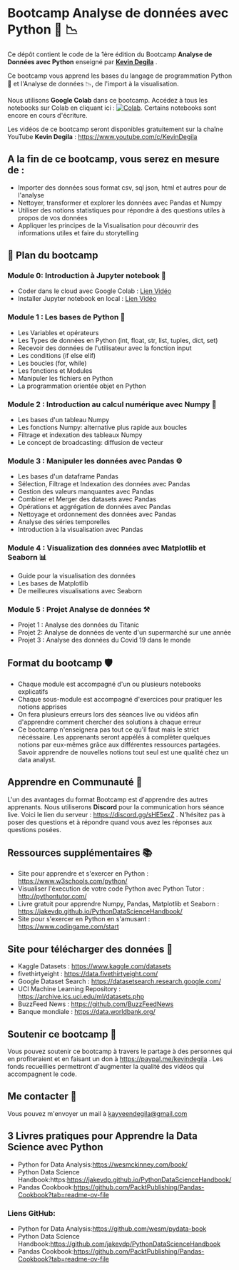 # Bootcamp Analyse de données avec Python 🐍 📉

Ce dépôt contient le code de la 1ère édition du Bootcamp **Analyse de Données avec Python** enseigné par **[Kevin Degila](https://twitter.com/kevindegila)** .

Ce bootcamp vous apprend les bases du langage de programmation Python🐍 et l'Analyse de données 📉, de l'import à la visualisation.

Nous utilisons **Google Colab** dans ce bootcamp. Accédez à tous les notebooks sur Colab en cliquant ici : [![Colab](https://colab.research.google.com/assets/colab-badge.svg)](https://colab.research.google.com/github/kevindegila/data-analyst/). Certains notebooks sont encore en cours d'écriture.

Les vidéos de ce bootcamp seront disponibles gratuitement sur la chaîne YouTube **Kevin Degila** : https://www.youtube.com/c/KevinDegila

## A la fin de ce bootcamp, vous serez en mesure de :
* Importer des données sous format csv, sql json, html et autres pour de l'analyse
* Nettoyer, transformer et explorer les données avec Pandas et Numpy
* Utiliser des notions statistiques pour répondre à des questions utiles à propos de vos données
* Appliquer les principes de la Visualisation pour découvrir des informations utiles et faire du storytelling

## 📜 Plan du bootcamp
### Module 0:  Introduction à Jupyter notebook 📓

- Coder dans le cloud avec Google Colab  : [Lien Vidéo](https://youtu.be/n8STuQPOKs8)
- Installer Jupyter notebook en local : [Lien Vidéo](https://youtu.be/QB0I5KGL1CM)

### Module 1 : Les bases de Python 🐍


- Les Variables et opérateurs
- Les Types de données en Python (int, float, str, list, tuples, dict, set)
- Recevoir des données de l'utilisateur avec la fonction input
- Les conditions (if else elif)
- Les boucles (for, while)
- Les fonctions et Modules
- Manipuler les fichiers en Python
- La programmation orientée objet en Python

### Module 2 : Introduction au calcul numérique avec Numpy 🧱 

- Les bases d'un tableau Numpy
- Les fonctions Numpy: alternative plus rapide aux boucles
- Filtrage et indexation des tableaux Numpy
- Le concept de broadcasting: diffusion de vecteur

### Module 3 : Manipuler les données avec Pandas ⚙️

- Les bases d'un dataframe Pandas
- Sélection, Filtrage et Indexation des données avec Pandas
- Gestion des valeurs manquantes avec Pandas
- Combiner et Merger des datasets avec Pandas
- Opérations et aggrégation de données avec Pandas
- Nettoyage et ordonnement des données avec Pandas
- Analyse des séries temporelles
- Introduction à la visualisation avec Pandas

### Module 4 : Visualization des données avec Matplotlib et Seaborn 📊 

- Guide pour la visualisation des données
- Les bases de Matplotlib
- De meilleures visualisations avec Seaborn

### Module 5 : Projet Analyse de données ⚒️

- Projet 1 : Analyse des données du Titanic
- Projet 2: Analyse de données de vente d'un supermarché sur une année
- Projet 3 : Analyse des données du Covid 19 dans le monde


## Format du bootcamp 🛡️

* Chaque module est accompagné d'un ou plusieurs notebooks explicatifs 
* Chaque sous-module est accompagné d'exercices pour pratiquer les notions apprises
* On fera plusieurs erreurs lors des séances live ou vidéos afin d'apprendre comment chercher des solutions à chaque erreur
* Ce bootcamp n'enseignera pas tout ce qu'il faut mais le strict nécéssaire. Les apprenants seront appélés à complèter quelques notions par eux-mêmes grâce aux différentes ressources partagées. Savoir apprendre de nouvelles notions tout seul est une qualité chez un data analyst.


## Apprendre en Communauté 🤝

L'un des avantages du format Bootcamp est d'apprendre des autres apprenants. Nous utiliserons **Discord** pour la communication hors séance live.
Voici le lien du serveur : https://discord.gg/sHE5exZ . 
N'hésitez pas à poser des questions et à répondre quand vous avez les réponses aux questions posées.

## Ressources supplémentaires 📚

* Site pour apprendre et s'exercer en Python : https://www.w3schools.com/python/
* Visualiser l'éxecution de votre code Python avec Python Tutor : http://pythontutor.com/
* Livre gratuit pour apprendre Numpy, Pandas, Matplotlib et Seaborn : https://jakevdp.github.io/PythonDataScienceHandbook/
* Site pour s'exercer en Python en s'amusant : https://www.codingame.com/start


## Site pour télécharger des données 📖

* Kaggle Datasets : https://www.kaggle.com/datasets
* fivethirtyeight : https://data.fivethirtyeight.com/
* Google Dataset Search : https://datasetsearch.research.google.com/
* UCI Machine Learning Repository : https://archive.ics.uci.edu/ml/datasets.php
* BuzzFeed News : https://github.com/BuzzFeedNews
* Banque mondiale : https://data.worldbank.org/

## Soutenir ce bootcamp 🙌
Vous pouvez soutenir ce bootcamp à travers le partage à des personnes qui en profiteraient et en faisant un don à https://paypal.me/kevindegila .
Les fonds recueillies permettront d'augmenter la qualité des vidéos qui accompagnent le code.
	
## Me contacter 📩
Vous pouvez m'envoyer un mail à kayveendegila@gmail.com

## 3 Livres pratiques pour Apprendre la Data Science avec Python
* Python for Data Analysis:https://wesmckinney.com/book/
* Python Data Science Handbook:https:https://jakevdp.github.io/PythonDataScienceHandbook/
* Pandas Cookbook:https://github.com/PacktPublishing/Pandas-Cookbook?tab=readme-ov-file
### Liens GitHub:
  * Python for Data Analysis:https://github.com/wesm/pydata-book
  * Python Data Science Handbook:https://github.com/jakevdp/PythonDataScienceHandbook
  * Pandas Cookbook:https://github.com/PacktPublishing/Pandas-Cookbook?tab=readme-ov-file

